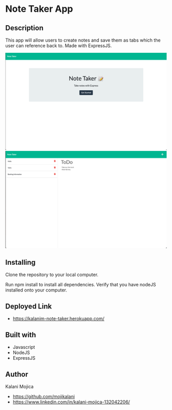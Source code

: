 # Note Taker App

## Description 
This app will allow users to create notes and save them as tabs which the user can reference back to. 
Made with ExpressJS. 

![Picture_of_title-screen](public/assets/images/title-page.png)
![Picture_of_main-screen](public/assets/images/main-page.png)

## Installing 
Clone the repository to your local computer. 

Run npm install to install all dependencies. Verify that you have nodeJS installed onto your computer. 

## Deployed Link
- https://kalanim-note-taker.herokuapp.com/

## Built with
- Javascript
- NodeJS
- ExpressJS

## Author 
Kalani Mojica
  - https://github.com/mojikalani
  - https://www.linkedin.com/in/kalani-mojica-132042206/